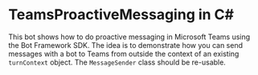 ﻿# TeamsProactiveMessaging in C#

This bot shows how to do proactive messaging in Microsoft Teams using the Bot Framework SDK. The idea is to demonstrate how you can send messages with a bot to Teams from outside the context of an existing `turnContext` object. The `MessageSender` class should be re-usable.
